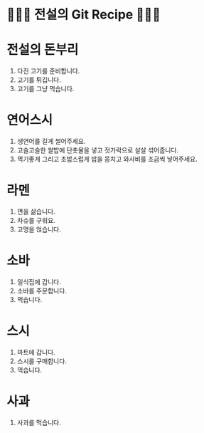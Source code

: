 # 👨🏻‍🍳 전설의 Git Recipe 👩🏻‍🍳

# 전설의 돈부리

1. 다진 고기를 준비합니다.
2. 고기를 튀깁니다.
3. 고기를 그냥 먹습니다.

# 연어스시
1. 생연어를 길게 썰어주세요.
2. 고슬고슬한 쌀밥에 단촛물을 넣고 젓가락으로 살살 섞어줍니다.
3. 먹기좋게 그리고 초밥스럽게 밥을 뭉치고 와사비를 조금씩 넣어주세요.

# 라멘
1. 면을 삶습니다.
2. 차슈를 구워요.
3. 고명을 얹습니다.

# 소바
1. 일식집에 갑니다.
2. 소바를 주문합니다.
3. 먹습니다.

# 스시
1. 마트에 갑니다.
2. 스시를 구매합니다.
3. 먹습니다.

# 사과
1. 사과를 먹습니다.